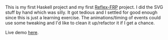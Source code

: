 This is my first Haskell project and my first [Reflex-FRP](https://reflex-frp.org/) project. I did the SVG stuff by hand which was silly. It got tedious and I settled for good enough since this is just a learning exercise. The animations/timing of events could use some tweaking and I'd like to clean it up/refactor it if I get a chance.

Live demo [here](https://wunderbrick.github.io/).